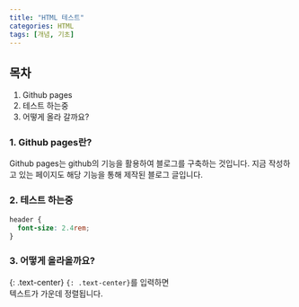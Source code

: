 ```yaml
---
title: "HTML 테스트"
categories: HTML
tags: [개념, 기초]
---
```


## 목차

1. Github pages
2. 테스트 하는중
3. 어떻게 올라 갈까요?

### 1. Github pages란?

Github pages는 github의 기능을 활용하여 블로그를 구축하는 것입니다.
지금 작성하고 있는 페이지도 해당 기능을 통해 제작된 블로그 글입니다.

### 2. 테스트 하는중

```css
header {
  font-size: 2.4rem;
}
```

### 3. 어떻게 올라올까요?

{: .text-center}
`{: .text-center}`를 입력하면 <br>
텍스트가 가운데 정렬됩니다.
